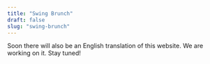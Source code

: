 ```yaml
---
title: "Swing Brunch"
draft: false
slug: "swing-brunch"
---
```


Soon there will also be an English translation of this website. We are working on it. Stay tuned!
